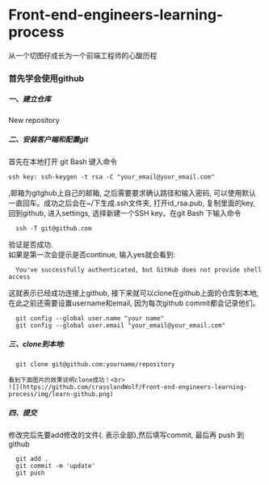 # Front-end-engineers-learning-process
从一个切图仔成长为一个前端工程师的心酸历程

### 首先学会使用github
##### 一、建立仓库
  New repository
##### 二、安装客户端和配置git
  首先在本地打开 git Bash 键入命令
  ```
  ssh key: ssh-keygen -t rsa -C "your_email@your_email.com"
  ```
  ,邮箱为gitghub上自己的邮箱, 之后需要要求确认路径和输入密码, 可以使用默认一直回车。成功之后会在~/下生成.ssh文件夹, 打开id_rsa.pub, 复制里面的key, 回到github, 进入settings, 选择新建一个SSH key。在git Bash 下输入命令
  ```
    ssh -T git@github.com 
  ```
  验证是否成功.<br>
  如果是第一次会提示是否continue, 输入yes就会看到: 
  ```
    You've successfully authenticated, but GitHub does not provide shell access
  ```
  这就表示已经成功连接上github, 接下来就可以clone在github上面的仓库到本地,在此之前还需要设置username和email, 因为每次github commit都会记录他们。
  ```
    git config --global user.name "your name"
    git config --global user.email "your_email@your_email.com"
  ```
##### 三、clone到本地:
  ```
    git clone git@github.com:yourname/repository
  ```
    看到下面图片的效果说明clone成功！<br>
    ![](https://github.com/crasslandWolf/Front-end-engineers-learning-process/img/learn-github.png)
##### 四、提交
  修改完后先要add修改的文件(. 表示全部),然后填写commit, 最后再 push 到 github
  ```
    git add .
    git commit -m 'update'
    git push
  ```


